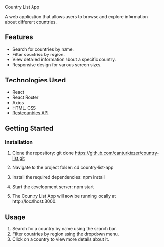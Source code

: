 Country List App

A web application that allows users to browse and explore information about different countries.

## Features

- Search for countries by name.
- Filter countries by region.
- View detailed information about a specific country.
- Responsive design for various screen sizes.

## Technologies Used

- React
- React Router
- Axios
- HTML, CSS
- [Restcountries API](https://restcountries.com)

## Getting Started

### Installation

1. Clone the repository: git clone https://github.com/canturktezer/country-list.git

2. Navigate to the project folder: cd country-list-app

3. Install the required dependencies: npm install

4. Start the development server: npm start

5. The Country List App will now be running locally at http://localhost:3000.

## Usage
1. Search for a country by name using the search bar.
2. Filter countries by region using the dropdown menu.
3. Click on a country to view more details about it.
